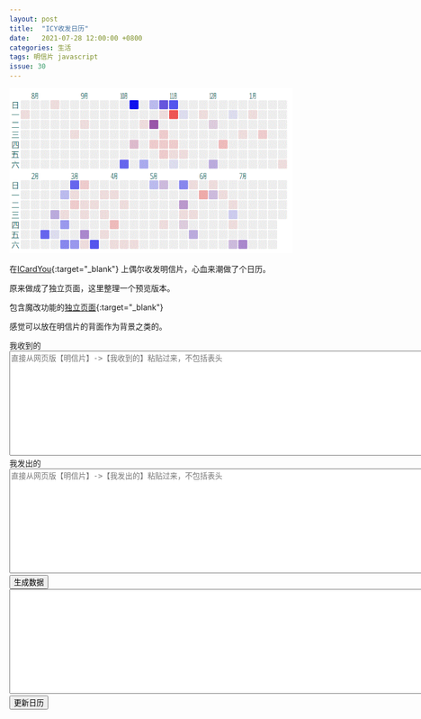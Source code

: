 ```yaml
---
layout: post
title:  "ICY收发日历"
date:   2021-07-28 12:00:00 +0800
categories: 生活
tags: 明信片 javascript
issue: 30
---
```

![](/img/blog_icy_calendar.gif)

在[ICardYou](https://www.icardyou.icu/){:target="_blank"} 上偶尔收发明信片，心血来潮做了个日历。
<!--more-->

原来做成了独立页面，这里整理一个预览版本。

包含魔改功能的[独立页面](/play/icy){:target="_blank"} 

感觉可以放在明信片的背面作为背景之类的。

<div id="myCanvas" width="650" height="490"></div>
<label for="input_start_time">我收到的</label>
<textarea id="received" rows="12" cols="100" placeholder="直接从网页版【明信片】->【我收到的】粘贴过来，不包括表头"></textarea>
<label for="input_start_time">我发出的</label>
<textarea id="sent" rows="12" cols="100" placeholder="直接从网页版【明信片】->【我发出的】粘贴过来，不包括表头"></textarea>
<button onclick="process();">生成数据</button>
<textarea id="data" rows="12" cols="100"></textarea>
<button onclick="go();">更新日历</button>
<script src="https://d3js.org/d3.v5.js"></script>

<script type="text/javascript">
  function go() {
    document.getElementById("myCanvas").innerHTML="";
    var svg = d3.select("#myCanvas")
      .append("svg")
      .attr("width", 655)
      .attr("height", 375);
    var data = eval(document.getElementById("data").value);

    var offset = 20;
    var gap = 2;
    var size = 20;
    var fontFamily = "Segoe UI, Tahoma, Arial, Microsoft YaHei, sans-serif";

    var box = svg.append("g");
    var ruler = svg.append("g");
    var rect = box.append("rect")
        .attr("x", 0)
        .attr("y", 0)
        .attr("width", 655)
        .attr("height", 375)
        .attr("fill", "#ffffff");

    var dayName = ['日', '一', '二', '三', '四', '五', '六'];
    var monthName = ["㋀", "㋁", "㋂", "㋃", "㋄", "㋅", "㋆", "㋇", "㋈", "㋉", "㋊", "㋋"];
    var dayCount = 365 + 7;
    var now = new Date();
    var start = new Date();
    start.setDate(now.getDate() - dayCount);
    dayCount += start.getDay(); //补全到星期日
    var date = new Date();
    date.setDate(date.getDate() - dayCount)

    // week day name
    for (var i = 0; i < 7; i++) {
      var text = box.append("text")
        .attr("x", offset + size / 2)
        .attr("y", offset + size / 2 + i * (size + gap))
        .attr("text-anchor", "middle")
        .attr("alignment-baseline", "central")
        .text(dayName[i])
        .attr("font-size", (size-3) +"px")
        .attr("font-family", fontFamily)
        .attr("fill", "#055");

      var text = box.append("text")
        .attr("x", offset + size / 2)
        .attr("y", offset + size / 2 + (i + 7) * (size + gap) + gap + offset + gap)
        .attr("text-anchor", "middle")
        .attr("alignment-baseline", "central")
        .text(dayName[i])
        .attr("font-size", (size-3) +"px")
        .attr("font-family", fontFamily)
        .attr("fill", "#055");
    }


    for (var i = 0; i <= dayCount; i++) {
      var theData = data.find(i => new Date(i.date).toDateString() == date.toDateString());
      var received = 0;
      var sent = 0;
      if (theData) {
        received = theData.received || 0;
        sent = theData.sent || 0;
      }
      var baseColor = 0xE;
      var color = "#" +
        (baseColor - Math.min(Math.round(sent), baseColor - 1)).toString(16) +
        (baseColor - Math.min(Math.round(sent) + Math.round(received), baseColor - 1)).toString(16) +
        (baseColor - Math.min(Math.round(received), baseColor - 1)).toString(16);
      var x = offset + (size + gap) * (Math.floor(i / 7) + 1);
      var y = offset + (size + gap) * date.getDay();
      var monthY = offset - (size / 2);
      if ( i > 7 * 27 - 1) {
        x -= 27 * (size + gap)
        y += 7 * (size + gap) + offset + gap + gap;
        monthY += 7 * (size + gap) + offset + gap + gap;
      }

      var rect = box.append("rect")
        .attr("x", x)
        .attr("y", y)
        .attr("width", size)
        .attr("height", size)
        .attr("fill", color)
        .attr("rx", size/10)
        .attr("ry", size/10)
        .append("svg:title")
        .text(date.toLocaleDateString() + "\n收：" + received + "\n发：" + sent);
      if (date.getDate() == 1) {
        var text = box.append("text")
          .attr("x", x + 1)
          .attr("y", monthY)
          .attr("text-anchor", "left")
          .attr("alignment-baseline", "central")
          .text(monthName[date.getMonth()])
          .attr("font-size", (size - 3) + "px")
          .attr("font-family", fontFamily)
          .attr("fill", "#055");
      }
      date.setDate(date.getDate() + 1);
    }
  };
  function process() {
    var result = [];
    var receivedData = document.getElementById("received").value;
    var sentData = document.getElementById("sent").value;
    receivedData = receivedData.split("\n");
    for (i in receivedData) {
      var line = receivedData[i];
      a= [...line.matchAll(/\d{4}-\d{2}-\d{2}/g)]
      if (a.length == 2){
        var date = a[1][0];
        var theData = result.find(i => new Date(i.date).toDateString() == new Date(date).toDateString());
        if (theData) {
          theData.received += 1;
        } else {
          result.push({
            "date": date,
            "received": 1,
            "sent": 0
          })
        }
      }
    }
    sentData = sentData.split("\n");
    for (i in sentData) {
      var line = sentData[i];
      a= [...line.matchAll(/\d{4}-\d{2}-\d{2}/g)]
      if (a.length == 2 || a.length == 1){
        var date = a[0][0];
        var theData = result.find(i => new Date(i.date).toDateString() == new Date(date).toDateString());
        if (theData) {
          theData.sent += 1;
        } else {
          result.push({
            "date": date,
            "received": 0,
            "sent": 1
          })
        }
      }
    }
    document.getElementById("data").value = JSON.stringify(result);
    go();
  }
  document.getElementById("data").value = "[{'date':'2021-07-03','received':2,'sent':4},{'date':'2021-07-20','received':2,'sent':0},{'date':'2021-06-24','received':1,'sent':0},{'date':'2021-06-22','received':1,'sent':0},{'date':'2021-06-14','received':1,'sent':0},{'date':'2021-05-31','received':4,'sent':0},{'date':'2021-05-28','received':1,'sent':3},{'date':'2021-05-26','received':1,'sent':0},{'date':'2021-06-06','received':1,'sent':0},{'date':'2021-05-19','received':1,'sent':0},{'date':'2021-05-18','received':2,'sent':3},{'date':'2021-06-07','received':1,'sent':2},{'date':'2021-05-20','received':1,'sent':1},{'date':'2021-05-23','received':1,'sent':0},{'date':'2021-05-06','received':1,'sent':0},{'date':'2021-05-02','received':1,'sent':2},{'date':'2021-04-10','received':1,'sent':0},{'date':'2021-04-06','received':1,'sent':0},{'date':'2021-04-01','received':3,'sent':0},{'date':'2021-03-24','received':1,'sent':0},{'date':'2021-04-17','received':1,'sent':0},{'date':'2021-04-03','received':1,'sent':0},{'date':'2021-03-26','received':1,'sent':0},{'date':'2021-03-22','received':1,'sent':0},{'date':'2021-06-26','received':1,'sent':2},{'date':'2021-03-29','received':1,'sent':0},{'date':'2021-03-13','received':1,'sent':0},{'date':'2021-03-10','received':1,'sent':0},{'date':'2021-03-07','received':2,'sent':0},{'date':'2021-03-16','received':1,'sent':0},{'date':'2021-03-09','received':1,'sent':0},{'date':'2021-03-12','received':2,'sent':4},{'date':'2021-03-02','received':2,'sent':0},{'date':'2021-03-01','received':1,'sent':0},{'date':'2021-02-24','received':1,'sent':0},{'date':'2021-02-17','received':1,'sent':3},{'date':'2021-01-23','received':1,'sent':0},{'date':'2021-01-06','received':2,'sent':0},{'date':'2020-12-28','received':1,'sent':0},{'date':'2020-12-23','received':1,'sent':0},{'date':'2020-12-10','received':3,'sent':0},{'date':'2020-12-05','received':1,'sent':3},{'date':'2020-11-13','received':1,'sent':0},{'date':'2020-11-06','received':1,'sent':0},{'date':'2020-11-23','received':1,'sent':0},{'date':'2020-12-01','received':1,'sent':1},{'date':'2020-11-02','received':9,'sent':0},{'date':'2020-11-05','received':2,'sent':0},{'date':'2020-10-26','received':1,'sent':0},{'date':'2020-10-30','received':2,'sent':0},{'date':'2020-10-28','received':2,'sent':0},{'date':'2020-10-22','received':2,'sent':0},{'date':'2020-10-29','received':2,'sent':0},{'date':'2020-10-20','received':4,'sent':5},{'date':'2020-10-25','received':1,'sent':8},{'date':'2020-10-13','received':1,'sent':0},{'date':'2020-10-08','received':2,'sent':1},{'date':'2020-07-17','received':2,'sent':0},{'date':'2020-08-26','received':1,'sent':0},{'date':'2020-07-15','received':3,'sent':0},{'date':'2020-07-07','received':2,'sent':0},{'date':'2020-08-09','received':1,'sent':0},{'date':'2020-07-20','received':1,'sent':0},{'date':'2020-06-30','received':2,'sent':0},{'date':'2020-09-01','received':1,'sent':0},{'date':'2020-07-05','received':1,'sent':5},{'date':'2020-06-29','received':1,'sent':0},{'date':'2020-07-03','received':1,'sent':0},{'date':'2020-05-15','received':1,'sent':0},{'date':'2020-05-13','received':1,'sent':0},{'date':'2020-05-12','received':1,'sent':0},{'date':'2020-04-19','received':1,'sent':0},{'date':'2021-06-23','received':0,'sent':2},{'date':'2021-05-16','received':0,'sent':6},{'date':'2021-04-25','received':0,'sent':3},{'date':'2021-03-20','received':0,'sent':9},{'date':'2021-03-06','received':0,'sent':5},{'date':'2021-02-28','received':0,'sent':8},{'date':'2021-02-27','received':0,'sent':6},{'date':'2021-02-22','received':0,'sent':3},{'date':'2021-02-12','received':0,'sent':8},{'date':'2020-12-14','received':0,'sent':1},{'date':'2020-11-09','received':0,'sent':1},{'date':'2021-02-25','received':0,'sent':5},{'date':'2021-02-19','received':0,'sent':1},{'date':'2020-11-01','received':0,'sent':9},{'date':'2020-11-07','received':0,'sent':1},{'date':'2020-10-18','received':0,'sent':3},{'date':'2020-10-17','received':0,'sent':4},{'date':'2020-10-04','received':0,'sent':13},{'date':'2020-10-03','received':0,'sent':8},{'date':'2020-07-12','received':0,'sent':4},{'date':'2020-06-26','received':0,'sent':7},{'date':'2020-05-09','received':0,'sent':3},{'date':'2020-04-04','received':0,'sent':1}]"
  go();
</script>
